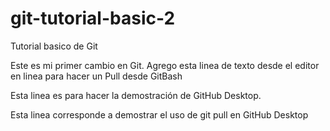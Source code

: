 # git-tutorial-basic-2
Tutorial basico de Git

Este es mi primer cambio en Git.
Agrego esta linea de texto desde el editor en linea para hacer un Pull desde GitBash


Esta linea es para hacer la demostración de GitHub Desktop.

Esta linea corresponde a demostrar el uso de git pull en GitHub Desktop

